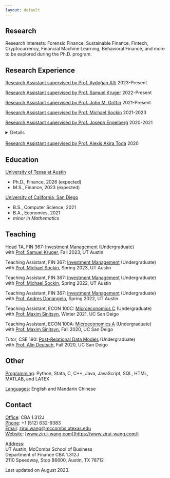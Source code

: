```yaml
---
layout: default
---
```

## Research

Research Interests: Forensic Finance, Sustainable Finance, Fintech, Cryptocurrency, Financial Machine Learning, Behavioral Finance, and more to be explored during the Ph.D. program.

## Research Experience
<ins>Research Assistant supervised by <a href="https://faculty.mccombs.utexas.edu/aydogan.alti/" target="_blank">Prof. Aydoğan Alti</a></ins> 2023-Present

<ins>Research Assistant supervised by <a href="https://sites.utexas.edu/skruger/" target="_blank">Prof. Samuel Kruger</a></ins> 2022-Present

<ins>Research Assistant supervised by <a href="https://jgriffin.info/" target="_blank">Prof. John M. Griffin</a></ins> 2021-Present

<ins>Research Assistant supervised by <a href="https://sites.google.com/site/michaelsockin/" target="_blank">Prof. Michael Sockin</a></ins> 2021-2023

<ins>Research Assistant supervised by <a href="https://rady.ucsd.edu/faculty/directory/engelberg/pub/portfolios/index.htm" target="_blank">Prof. Joseph Engelberg</a></ins> 2020-2021
<details>
  <summary>Details</summary>
  <p>During my junior and senior years at UCSD, I have been <a href="https://rady.ucsd.edu/faculty/directory/engelberg/pub/portfolios/index.htm" target="_blank">Professor Joseph Engelberg</a>’s Research Assistant for his <a href="https://papers.ssrn.com/sol3/papers.cfm?abstract_id=3126997" target="_blank"><i>Portfolio-Driven Disposition Effect (PDDE)</i> paper</a> which is forthcoming at the <i>Journal of Finance</i>. The PDDE is the observation that investors have a strong disposition effect when their portfolio is at a loss and have almost no disposition effect when it is at a gain. To shed light on this effect, I developed an <a href="https://gamestocktrading.herokuapp.com/" target="_blank">online experiment</a> that simulates the changes in the net worth of a stock portfolio and enables participants to make trading decisions among four different stocks. The experiment has been run on thousands of participants on Amazon Mechanical Turk and <a href="https://stocktradinggame-chinese.herokuapp.com/" target="_blank">a similar platform for Chinese users</a>. (<a href="https://github.com/HarrisonZiruiWang/stocktradinggame" target="_blank">GitHub page</a>)</p>
  <p>In my senior year, I also helped Prof Engelberg collect data from the Web of Science & Google Scholar for his <a href="https://papers.ssrn.com/sol3/papers.cfm?abstract_id=3565487" target="_blank"><i>On the Causal Effect of Fame on Citations</i> paper</a> which is forthcoming at the <i>Management Science</i>. Using dynamic web scraping in Python, I downloaded the data of more than 280,000 papers from 65 journals. I built a dataset which has all details about each paper, including DOI and Google Scholar ID, and a dataset which specifies the cite count for each paper in each year. </p>
</details>
<br/>
<ins>Research Assistant supervised by <a href="https://alexisakira.github.io/" target="_blank">Prof. Alexis Akira Toda</a></ins> 2020
<br/>

## Education

<ins>University of Texas at Austin</ins>
  - Ph.D., Finance, 2026 (expected)
  - M.S., Finance, 2023 (expected)

<ins>University of California, San Diego</ins>
  - B.S., Computer Science, 2021
  - B.A., Economics, 2021
  - _minor in Mathematics_

## Teaching

Head TA, FIN 367: <ins>Investment Management</ins> (Undergraduate)  
with <a href="https://sites.utexas.edu/skruger/" target="_blank">Prof. Samuel Kruger</a>, Fall 2023, UT Austin

Teaching Assistant, FIN 367: <ins>Investment Management</ins> (Undergraduate)  
with <a href="https://sites.google.com/site/michaelsockin/" target="_blank">Prof. Michael Sockin</a>, Spring 2023, UT Austin

Teaching Assistant, FIN 367: <ins>Investment Management</ins> (Undergraduate)  
with <a href="https://sites.google.com/site/michaelsockin/" target="_blank">Prof. Michael Sockin</a>, Spring 2022, UT Austin

Teaching Assistant, FIN 367: <ins>Investment Management</ins> (Undergraduate)  
with <a href="https://www.andresdonangelo.com/" target="_blank">Prof. Andres Donangelo</a>, Spring 2022, UT Austin

Teaching Assistant, ECON 100C: <ins>Microeconomics C</ins> (Undergraduate)  
with <a href="https://sites.northwestern.edu/maximsinitsyn" target="_blank">Prof. Maxim Sinitsyn</a>, Winter 2021, UC San Deigo

Teaching Assistant, ECON 100A: <ins>Microeconomics A</ins> (Undergraduate)  
with <a href="https://sites.northwestern.edu/maximsinitsyn" target="_blank">Prof. Maxim Sinitsyn</a>, Fall 2020, UC San Deigo

<!-- Teaching Assistant, ECON 100C: <ins>Microeconomics C</ins> (Undergraduate)  
with <a href="https://econweb.ucsd.edu/~msinitsyn/sinitsyn.htm" target="_blank">Prof. Maxim Sinitsyn</a>, Winter 2021, UC San Deigo

Teaching Assistant, ECON 100A: <ins>Microeconomics A</ins> (Undergraduate)  
with <a href="https://econweb.ucsd.edu/~msinitsyn/sinitsyn.htm" target="_blank">Prof. Maxim Sinitsyn</a>, Fall 2020, UC San Deigo -->

Tutor, CSE 190: <ins>Post-Relational Data Models</ins> (Undergraduate)  
with <a href="https://jacobsschool.ucsd.edu/faculty/profile?id=179" target="_blank">Prof. Alin Deutsch</a>, Fall 2020, UC San Deigo


## Other 

<ins>Programming</ins>: Python, Stata, C, C++, Java, JavaScript, SQL, HTML, MATLAB, and LATEX

<ins>Languages</ins>: English and Mandarin Chinese 

## Contact

<ins>Office</ins>: CBA 1.312J  
<ins>Phone</ins>: +1 (512) 632-9383  
<ins>Email</ins>: <a href="mailto:zirui.wang@mccombs.utexas.edu" target="_blank">zirui.wang@mccombs.utexas.edu</a>  
<ins>Website</ins>: [www.zirui-wang.com](https://www.zirui-wang.com/)

<ins>Address</ins>:  
UT Austin, McCombs School of Business  
Department of Finance CBA 1.312J  
2110 Speedway, Stop B6600, Austin, TX 78712  


Last updated on August 2023.


<!-- Text can be **bold**, _italic_, or ~~strikethrough~~.

[Link to another page](./another-page.html).

There should be whitespace between paragraphs.

There should be whitespace between paragraphs. We recommend including a README, or a file with information about your project.

# Header 1

This is a normal paragraph following a header. GitHub is a code hosting platform for version control and collaboration. It lets you and others work together on projects from anywhere.

## Header 2

> This is a blockquote following a header.
>
> When something is important enough, you do it even if the odds are not in your favor.

### Header 3

```js
// Javascript code with syntax highlighting.
var fun = function lang(l) {
  dateformat.i18n = require('./lang/' + l)
  return true;
}
```

```ruby
# Ruby code with syntax highlighting
GitHubPages::Dependencies.gems.each do |gem, version|
  s.add_dependency(gem, "= #{version}")
end
```

#### Header 4

*   This is an unordered list following a header.
*   This is an unordered list following a header.
*   This is an unordered list following a header.

##### Header 5

1.  This is an ordered list following a header.
2.  This is an ordered list following a header.
3.  This is an ordered list following a header.

###### Header 6

| head1        | head two          | three |
|:-------------|:------------------|:------|
| ok           | good swedish fish | nice  |
| out of stock | good and plenty   | nice  |
| ok           | good `oreos`      | hmm   |
| ok           | good `zoute` drop | yumm  |

### There's a horizontal rule below this.

* * *

### Here is an unordered list:

*   Item foo
*   Item bar
*   Item baz
*   Item zip

### And an ordered list:

1.  Item one
1.  Item two
1.  Item three
1.  Item four

### And a nested list:

- level 1 item
  - level 2 item
  - level 2 item
    - level 3 item
    - level 3 item
- level 1 item
  - level 2 item
  - level 2 item
  - level 2 item
- level 1 item
  - level 2 item
  - level 2 item
- level 1 item

### Small image

![Octocat](https://github.githubassets.com/images/icons/emoji/octocat.png)

### Large image

![Branching](https://guides.github.com/activities/hello-world/branching.png)


### Definition lists can be used with HTML syntax.

<dl>
<dt>Name</dt>
<dd>Godzilla</dd>
<dt>Born</dt>
<dd>1952</dd>
<dt>Birthplace</dt>
<dd>Japan</dd>
<dt>Color</dt>
<dd>Green</dd>
</dl>

```
Long, single-line code blocks should not wrap. They should horizontally scroll if they are too long. This line should be long enough to demonstrate this.
```

```
The final element.
``` -->
